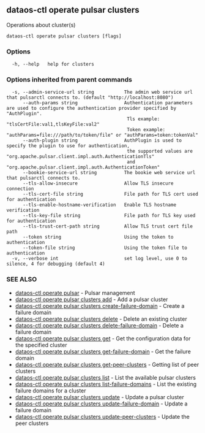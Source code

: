 ## dataos-ctl operate pulsar clusters

Operations about cluster(s)

```
dataos-ctl operate pulsar clusters [flags]
```

### Options

```
  -h, --help   help for clusters
```

### Options inherited from parent commands

```
  -s, --admin-service-url string           The admin web service url that pulsarctl connects to. (default "http://localhost:8080")
      --auth-params string                 Authentication parameters are used to configure the authentication provider specified by "AuthPlugin".
                                            Tls example: "tlsCertFile:val1,tlsKeyFile:val2"
                                            Token example: "authParams=file:///path/to/token/file" or "authParams=token:tokenVal"
      --auth-plugin string                 AuthPlugin is used to specify the plugin to use for authentication,
                                            the supported values are "org.apache.pulsar.client.impl.auth.AuthenticationTls"
                                            and "org.apache.pulsar.client.impl.auth.AuthenticationToken"
      --bookie-service-url string          The bookie web service url that pulsarctl connects to.
      --tls-allow-insecure                 Allow TLS insecure connection
      --tls-cert-file string               File path for TLS cert used for authentication
      --tls-enable-hostname-verification   Enable TLS hostname verification
      --tls-key-file string                File path for TLS key used for authentication
      --tls-trust-cert-path string         Allow TLS trust cert file path
      --token string                       Using the token to authentication
      --token-file string                  Using the token file to authentication
  -v, --verbose int                        set log level, use 0 to silence, 4 for debugging (default 4)
```

### SEE ALSO

* [dataos-ctl operate pulsar](dataos-ctl_operate_pulsar.md)	 - Pulsar management
* [dataos-ctl operate pulsar clusters add](dataos-ctl_operate_pulsar_clusters_add.md)	 - Add a pulsar cluster
* [dataos-ctl operate pulsar clusters create-failure-domain](dataos-ctl_operate_pulsar_clusters_create-failure-domain.md)	 - Create a failure domain
* [dataos-ctl operate pulsar clusters delete](dataos-ctl_operate_pulsar_clusters_delete.md)	 - Delete an existing cluster
* [dataos-ctl operate pulsar clusters delete-failure-domain](dataos-ctl_operate_pulsar_clusters_delete-failure-domain.md)	 - Delete a failure domain
* [dataos-ctl operate pulsar clusters get](dataos-ctl_operate_pulsar_clusters_get.md)	 - Get the configuration data for the specified cluster
* [dataos-ctl operate pulsar clusters get-failure-domain](dataos-ctl_operate_pulsar_clusters_get-failure-domain.md)	 - Get the failure domain
* [dataos-ctl operate pulsar clusters get-peer-clusters](dataos-ctl_operate_pulsar_clusters_get-peer-clusters.md)	 - Getting list of peer clusters
* [dataos-ctl operate pulsar clusters list](dataos-ctl_operate_pulsar_clusters_list.md)	 - List the available pulsar clusters
* [dataos-ctl operate pulsar clusters list-failure-domains](dataos-ctl_operate_pulsar_clusters_list-failure-domains.md)	 - List the existing failure domains for a cluster
* [dataos-ctl operate pulsar clusters update](dataos-ctl_operate_pulsar_clusters_update.md)	 - Update a pulsar cluster
* [dataos-ctl operate pulsar clusters update-failure-domain](dataos-ctl_operate_pulsar_clusters_update-failure-domain.md)	 - Update a failure domain
* [dataos-ctl operate pulsar clusters update-peer-clusters](dataos-ctl_operate_pulsar_clusters_update-peer-clusters.md)	 - Update the peer clusters

